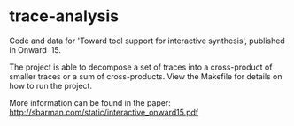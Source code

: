 trace-analysis
==============

Code and data for 'Toward tool support for interactive synthesis', published in Onward '15.

The project is able to decompose a set of traces into a cross-product of smaller traces or a sum of cross-products. View the Makefile for details on how to run the project.

More information can be found in the paper: http://sbarman.com/static/interactive_onward15.pdf
